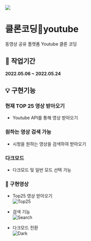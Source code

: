 <a href="https://velog.io/"><img src="https://lh3.googleusercontent.com/3zkP2SYe7yYoKKe47bsNe44yTgb4Ukh__rBbwXwgkjNRe4PykGG409ozBxzxkrubV7zHKjfxq6y9ShogWtMBMPyB3jiNps91LoNH8A=s500"></a>

# 클론코딩🌱youtube

동영상 공유 플랫폼 Youtube 클론 코딩

## 📆 작업기간

<strong>2022.05.06 ~ 2022.05.24</strong>

## 💡 구현기능

### 현재 TOP 25 영상 받아오기

- Youtube API를 통해 영상 받아오기

### 원하는 영상 검색 가능

- 시청을 원하는 영상을 검색하여 받아오기

### 다크모드

- 다크모드 및 일반 모드 선택 가능

### 💚 구현영상

- Top25 영상 받아오기 <br>
  ![Top25](https://user-images.githubusercontent.com/98517680/171082210-e459d4c1-0451-42f9-bac1-1f1fd1d5f15e.gif)

- 검색 기능 <br>
  ![Search](https://user-images.githubusercontent.com/98517680/171082275-8f8436cc-0407-4dcb-b4fc-645c332923de.gif)

- 다크모드 전환 <br>
  ![Dark](https://user-images.githubusercontent.com/98517680/171082334-8a7243f0-d72e-497b-afc7-2051d85c6236.gif)
